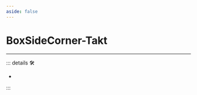 ```yaml
---
aside: false
---
```

# BoxSideCorner-Takt

---

<!-- =================================================== -->
<!-- =================================================== -->
<!-- =================================================== -->
<!-- =================================================== -->
<!-- =================================================== -->
::: details 🛠

-

:::
